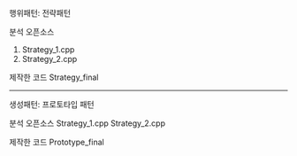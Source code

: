 행위패턴: 전략패턴

분석 오픈소스
1. Strategy_1.cpp
2. Strategy_2.cpp

제작한 코드
Strategy_final

-------------------------------------
생성패턴: 프로토타입 패턴

분석 오픈소스
Strategy_1.cpp
Strategy_2.cpp

제작한 코드
Prototype_final
